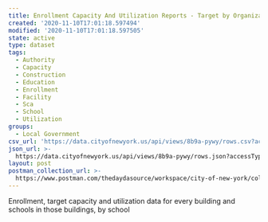 ```yaml
---
title: Enrollment Capacity And Utilization Reports - Target by Organization
created: '2020-11-10T17:01:18.597494'
modified: '2020-11-10T17:01:18.597505'
state: active
type: dataset
tags:
  - Authority
  - Capacity
  - Construction
  - Education
  - Enrollment
  - Facility
  - Sca
  - School
  - Utilization
groups:
  - Local Government
csv_url: 'https://data.cityofnewyork.us/api/views/8b9a-pywy/rows.csv?accessType=DOWNLOAD'
json_url: >-
  https://data.cityofnewyork.us/api/views/8b9a-pywy/rows.json?accessType=DOWNLOAD
layout: post
postman_collection_url: >-
  https://www.postman.com/thedaydasource/workspace/city-of-new-york/collection/15909983-46c12492-52c4-403a-b656-b94316919d16
---
```

Enrollment, target capacity and utilization data for every building and schools in those buildings, by school
